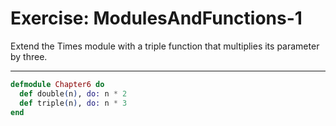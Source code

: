 # Exercise: ModulesAndFunctions-1

Extend the Times module with a triple function that multiplies its parameter by three.

---

```elixir
defmodule Chapter6 do
  def double(n), do: n * 2
  def triple(n), do: n * 3
end
```